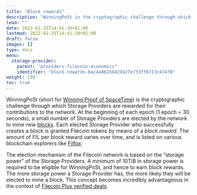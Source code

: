```yaml
---
title: "Block rewards"
description: "WinningPoSt is the cryptographic challenge through which Storage Providers are rewarded for their contributions to the network."
lead: ""
date: 2022-01-25T14:41:39+01:00
lastmod: 2022-01-25T14:41:39+01:00
draft: false
images: []
type: docs
menu:
  storage-provider:
    parent: "providers-filecoin-economics"
    identifier: "block-rewards-6ac4a86158429427e733ff6713c474f8"
weight: 230
toc: true
---
```

WinningPoSt (short for [Winning Proof of SpaceTime](https://spec.filecoin.io/algorithms/pos/post/)) is the cryptographic challenge through which Storage Providers are rewarded for their contributions to the network. At the beginning of each epoch (1 epoch = 30 seconds), a small number of Storage Providers are elected by the network to mine new [blocks](https://docs.filecoin.io/reference/general/glossary/#block). Each elected Storage Provider who successfully creates a block is granted Filecoin tokens by means of a _block reward_. The amount of FIL per block reward varies over time, and is listed on various blockchain explorers like [Filfox](https://filfox.info/en).

The election mechanism of the Filecoin network is based on the “storage power” of the Storage Providers. A minimum of 10TiB in storage power is required to be eligible for WinningPoSt, and hence to earn block rewards. The more storage power a Storage Provider has, the more likely they will be elected to mine a block. This concept becomes incredibly advantageous in the context of [Filecoin Plus verified deals](https://docs.filecoin.io/basics/how-storage-works/filecoin-plus/).

